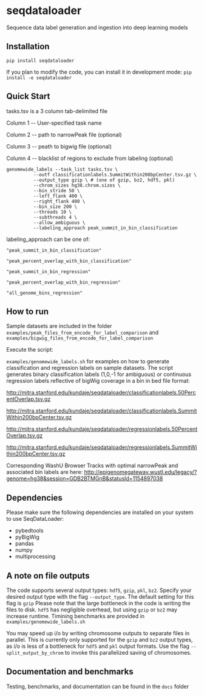# seqdataloader
Sequence data label generation and ingestion into deep learning models

## Installation
`pip install seqdataloader`

If you plan to modify the code, you can install it in development mode: 
`pip install -e seqdataloader` 

## Quick Start

tasks.tsv is a 3 column tab-delimited file

Column 1 -- User-specified task name

Column 2 -- path to narrowPeak file (optional)

Column 3 -- peath to bigwig file (optional)

Column 4 -- blacklist of regions to exclude from labeling (optional)
```
genomewide_labels --task_list tasks.tsv \
		  --outf classificationlabels.SummitWithin200bpCenter.tsv.gz \
		  --output_type gzip \ # (one of gzip, bz2, hdf5, pkl) 
		  --chrom_sizes hg38.chrom.sizes \
		  --bin_stride 50 \
		  --left_flank 400 \
		  --right_flank 400 \
		  --bin_size 200 \
		  --threads 10 \
		  --subthreads 4 \
		  --allow_ambiguous \
		  --labeling_approach peak_summit_in_bin_classification 
```
labeling_approach can be one of:

    "peak_summit_in_bin_classification"

    "peak_percent_overlap_with_bin_classification"

    "peak_summit_in_bin_regression"

    "peak_percent_overlap_with_bin_regression"
    
    "all_genome_bins_regression"
    

## How to run 
Sample datasets are included in the folder `examples/peak_files_from_encode_for_label_comparison` and `examples/bigwig_files_from_encode_for_label_comparison`

Execute the script:

`examples/genomewide_labels.sh` for examples on how to generate classification and regression labels on sample datasets.
The script generates binary classification labels (1,0,-1 for ambiguous) or continuous regression labels reflective of bigWig coverage in a bin  in bed file format:

http://mitra.stanford.edu/kundaje/seqdataloader/classificationlabels.50PercentOverlap.tsv.gz

http://mitra.stanford.edu/kundaje/seqdataloader/classificationlabels.SummitWithin200bpCenter.tsv.gz

http://mitra.stanford.edu/kundaje/seqdataloader/regressionlabels.50PercentOverlap.tsv.gz

http://mitra.stanford.edu/kundaje/seqdataloader/regressionlabels.SummitWithin200bpCenter.tsv.gz

Corresponding WashU Browser Tracks with optimal narrowPeak and associated bin labels are here:
http://epigenomegateway.wustl.edu/legacy/?genome=hg38&session=GDB2BTMGnB&statusId=1154897038


## Dependencies

Please make sure the following dependencies are installed on your system to use SeqDataLoader:
* pybedtools
* pyBigWig 
* pandas
* numpy
* multiprocessing


## A note on file outputs

The code supports several output types: `hdf5`, `gzip`, `pkl`, `bz2`.
Specify your desired output type with the flag `--output_type`. The default setting for this flag is `gzip`
Please note that the large bottleneck in the code is writing the files to disk. `hdf5` has negligible overhead, but using `gzip` or `bz2` may increase runtime. Timining benchmarks are provided in `examples/genomewide_labels.sh`

You may speed up i/o by writing chromosome outputs to separate files in parallel. This is currently only supported for the `gzip` and `bz2` output types, as i/o is less of a bottleneck for `hdf5` and `pkl` output formats. Use the flag `--split_output_by_chrom` to invoke this parallelized saving of chromosomes.

## Documentation and benchmarks

Testing, benchmarks, and documentation can be found in the `docs` folder

